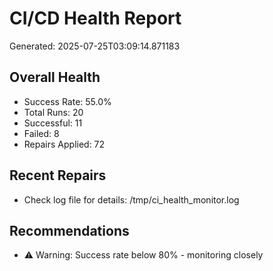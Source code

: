 # CI/CD Health Report

Generated: 2025-07-25T03:09:14.871183

## Overall Health
- Success Rate: 55.0%
- Total Runs: 20
- Successful: 11
- Failed: 8
- Repairs Applied: 72

## Recent Repairs
- Check log file for details: /tmp/ci_health_monitor.log

## Recommendations
- ⚠️ Warning: Success rate below 80% - monitoring closely
